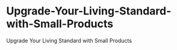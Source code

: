 # Upgrade-Your-Living-Standard-with-Small-Products
Upgrade Your Living Standard with Small Products
